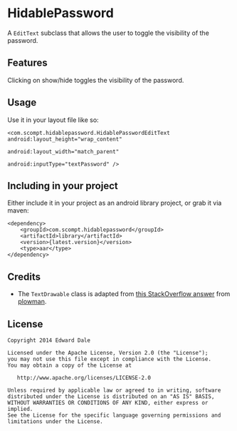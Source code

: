 HidablePassword
===============

A `EditText` subclass that allows the user to toggle the visibility of the password.

Features
--------

Clicking on show/hide toggles the visibility of the password.

Usage
-----

Use it in your layout file like so:

    <com.scompt.hidablepassword.HidablePasswordEditText android:layout_height="wrap_content"
                                                        android:layout_width="match_parent"
                                                        android:inputType="textPassword" />

Including in your project
-------------------------

Either include it in your project as an android library project, or grab it via maven:

    <dependency>
        <groupId>com.scompt.hidablepassword</groupId>
        <artifactId>library</artifactId>
        <version>{latest.version}</version>
        <type>aar</type>
    </dependency>

Credits
-------

* The `TextDrawable` class is adapted from [this StackOverflow answer](http://stackoverflow.com/a/8831182/111777) 
from [plowman](http://stackoverflow.com/users/426794/plowman).

License
-------

    Copyright 2014 Edward Dale

    Licensed under the Apache License, Version 2.0 (the "License");
    you may not use this file except in compliance with the License.
    You may obtain a copy of the License at

       http://www.apache.org/licenses/LICENSE-2.0

    Unless required by applicable law or agreed to in writing, software
    distributed under the License is distributed on an "AS IS" BASIS,
    WITHOUT WARRANTIES OR CONDITIONS OF ANY KIND, either express or implied.
    See the License for the specific language governing permissions and
    limitations under the License.
